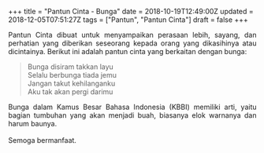 +++
title = "Pantun Cinta - Bunga"
date = 2018-10-19T12:49:00Z
updated = 2018-12-05T07:51:27Z
tags = ["Pantun", "Pantun Cinta"]
draft = false
+++

<div dir="ltr" style="text-align: left;" trbidi="on"><div style="text-align: justify;">Pantun Cinta dibuat untuk menyampaikan perasaan lebih, sayang, dan perhatian yang diberikan seseorang kepada orang yang dikasihinya atau dicintainya. Berikut ini adalah pantun cinta yang berkaitan dengan bunga:</div><blockquote class="tr_bq">Bunga disiram takkan layu<br />Selalu berbunga tiada jemu<br />Jangan takut kehilanganku<br />Aku tak akan pergi darimu</blockquote><div style="text-align: justify;">Bunga dalam Kamus Besar Bahasa Indonesia (KBBI) memiliki arti, yaitu bagian tumbuhan yang akan menjadi buah, biasanya elok warnanya dan harum baunya.&nbsp;</div><div style="text-align: justify;"><br /></div><div style="text-align: justify;">Semoga bermanfaat.</div></div>
